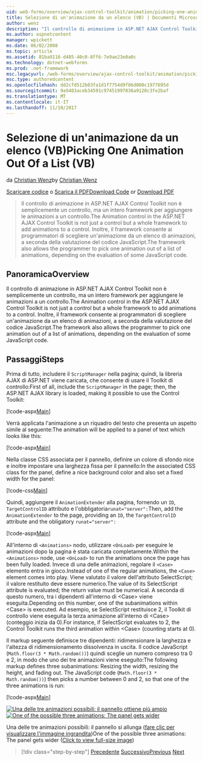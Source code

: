 ```yaml
---
uid: web-forms/overview/ajax-control-toolkit/animation/picking-one-animation-out-of-a-list-vb
title: Selezione di un'animazione da un elenco (VB) | Documenti Microsoft
author: wenz
description: "Il controllo di animazione in ASP.NET AJAX Control Toolkit non è semplicemente un controllo, ma un intero framework per aggiungere le animazioni a un controllo. Il framework anche autoriz..."
ms.author: aspnetcontent
manager: wpickett
ms.date: 06/02/2008
ms.topic: article
ms.assetid: 81ba9116-d485-40c0-8ff6-7e9ae23e0a0c
ms.technology: dotnet-webforms
ms.prod: .net-framework
msc.legacyurl: /web-forms/overview/ajax-control-toolkit/animation/picking-one-animation-out-of-a-list-vb
msc.type: authoredcontent
ms.openlocfilehash: dd2cfd512b03fa1d1f7754d9f86d080c1977695d
ms.sourcegitcommit: 9a9483aceb34591c97451997036a9120c3fe2baf
ms.translationtype: MT
ms.contentlocale: it-IT
ms.lasthandoff: 11/10/2017
---
```

<a name="picking-one-animation-out-of-a-list-vb"></a><span data-ttu-id="606d0-104">Selezione di un'animazione da un elenco (VB)</span><span class="sxs-lookup"><span data-stu-id="606d0-104">Picking One Animation Out Of a List (VB)</span></span>
====================
<span data-ttu-id="606d0-105">da [Christian Wenz](https://github.com/wenz)</span><span class="sxs-lookup"><span data-stu-id="606d0-105">by [Christian Wenz](https://github.com/wenz)</span></span>

<span data-ttu-id="606d0-106">[Scaricare codice](http://download.microsoft.com/download/f/9/a/f9a26acd-8df4-4484-8a18-199e4598f411/Animation5.vb.zip) o [Scarica il PDF](http://download.microsoft.com/download/6/7/1/6718d452-ff89-4d3f-a90e-c74ec2d636a3/animation5VB.pdf)</span><span class="sxs-lookup"><span data-stu-id="606d0-106">[Download Code](http://download.microsoft.com/download/f/9/a/f9a26acd-8df4-4484-8a18-199e4598f411/Animation5.vb.zip) or [Download PDF](http://download.microsoft.com/download/6/7/1/6718d452-ff89-4d3f-a90e-c74ec2d636a3/animation5VB.pdf)</span></span>

> <span data-ttu-id="606d0-107">Il controllo di animazione in ASP.NET AJAX Control Toolkit non è semplicemente un controllo, ma un intero framework per aggiungere le animazioni a un controllo.</span><span class="sxs-lookup"><span data-stu-id="606d0-107">The Animation control in the ASP.NET AJAX Control Toolkit is not just a control but a whole framework to add animations to a control.</span></span> <span data-ttu-id="606d0-108">Inoltre, il framework consente ai programmatori di scegliere un'animazione da un elenco di animazioni, a seconda della valutazione del codice JavaScript.</span><span class="sxs-lookup"><span data-stu-id="606d0-108">The framework also allows the programmer to pick one animation out of a list of animations, depending on the evaluation of some JavaScript code.</span></span>


## <a name="overview"></a><span data-ttu-id="606d0-109">Panoramica</span><span class="sxs-lookup"><span data-stu-id="606d0-109">Overview</span></span>

<span data-ttu-id="606d0-110">Il controllo di animazione in ASP.NET AJAX Control Toolkit non è semplicemente un controllo, ma un intero framework per aggiungere le animazioni a un controllo.</span><span class="sxs-lookup"><span data-stu-id="606d0-110">The Animation control in the ASP.NET AJAX Control Toolkit is not just a control but a whole framework to add animations to a control.</span></span> <span data-ttu-id="606d0-111">Inoltre, il framework consente ai programmatori di scegliere un'animazione da un elenco di animazioni, a seconda della valutazione del codice JavaScript.</span><span class="sxs-lookup"><span data-stu-id="606d0-111">The framework also allows the programmer to pick one animation out of a list of animations, depending on the evaluation of some JavaScript code.</span></span>

## <a name="steps"></a><span data-ttu-id="606d0-112">Passaggi</span><span class="sxs-lookup"><span data-stu-id="606d0-112">Steps</span></span>

<span data-ttu-id="606d0-113">Prima di tutto, includere il `ScriptManager` nella pagina; quindi, la libreria AJAX di ASP.NET viene caricata, che consente di usare il Toolkit di controllo:</span><span class="sxs-lookup"><span data-stu-id="606d0-113">First of all, include the `ScriptManager` in the page; then, the ASP.NET AJAX library is loaded, making it possible to use the Control Toolkit:</span></span>

[!code-aspx[Main](picking-one-animation-out-of-a-list-vb/samples/sample1.aspx)]

<span data-ttu-id="606d0-114">Verrà applicata l'animazione a un riquadro del testo che presenta un aspetto simile al seguente:</span><span class="sxs-lookup"><span data-stu-id="606d0-114">The animation will be applied to a panel of text which looks like this:</span></span>

[!code-aspx[Main](picking-one-animation-out-of-a-list-vb/samples/sample2.aspx)]

<span data-ttu-id="606d0-115">Nella classe CSS associata per il pannello, definire un colore di sfondo nice e inoltre impostare una larghezza fissa per il pannello:</span><span class="sxs-lookup"><span data-stu-id="606d0-115">In the associated CSS class for the panel, define a nice background color and also set a fixed width for the panel:</span></span>

[!code-css[Main](picking-one-animation-out-of-a-list-vb/samples/sample3.css)]

<span data-ttu-id="606d0-116">Quindi, aggiungere il `AnimationExtender` alla pagina, fornendo un `ID`, `TargetControlID` attributo e l'obbligatoria`runat="server":`</span><span class="sxs-lookup"><span data-stu-id="606d0-116">Then, add the `AnimationExtender` to the page, providing an `ID`, the `TargetControlID` attribute and the obligatory `runat="server":`</span></span>

[!code-aspx[Main](picking-one-animation-out-of-a-list-vb/samples/sample4.aspx)]

<span data-ttu-id="606d0-117">All'interno di `<Animations>` nodo, utilizzare `<OnLoad>` per eseguire le animazioni dopo la pagina è stata caricata completamente.</span><span class="sxs-lookup"><span data-stu-id="606d0-117">Within the `<Animations>` node, use `<OnLoad>` to run the animations once the page has been fully loaded.</span></span> <span data-ttu-id="606d0-118">Invece di una delle animazioni, regolare il `<Case>` elemento entra in gioco.</span><span class="sxs-lookup"><span data-stu-id="606d0-118">Instead of one of the regular animations, the `<Case>` element comes into play.</span></span> <span data-ttu-id="606d0-119">Viene valutato il valore dell'attributo SelectScript; il valore restituito deve essere numerico.</span><span class="sxs-lookup"><span data-stu-id="606d0-119">The value of its SelectScript attribute is evaluated; the return value must be numerical.</span></span> <span data-ttu-id="606d0-120">A seconda di questo numero, tra i dipendenti all'interno di &lt;Case&gt; viene eseguita.</span><span class="sxs-lookup"><span data-stu-id="606d0-120">Depending on this number, one of the subanimations within &lt;Case&gt; is executed.</span></span> <span data-ttu-id="606d0-121">Ad esempio, se SelectScript restituisce 2, il Toolkit di controllo viene eseguita la terza animazione all'interno di &lt;Case&gt; (conteggio inizia da 0).</span><span class="sxs-lookup"><span data-stu-id="606d0-121">For instance, if SelectScript evaluates to 2, the Control Toolkit runs the third animation within &lt;Case&gt; (counting starts at 0).</span></span>

<span data-ttu-id="606d0-122">Il markup seguente definisce tre dipendenti: ridimensionare la larghezza e l'altezza di ridimensionamento dissolvenza in uscita. Il codice JavaScript (`Math.floor(3 * Math.random())`) quindi sceglie un numero compreso tra 0 e 2, in modo che uno dei tre animazioni viene eseguito:</span><span class="sxs-lookup"><span data-stu-id="606d0-122">The following markup defines three subanimations: Resizing the width, resizing the height, and fading out. The JavaScript code (`Math.floor(3 * Math.random())`) then picks a number between 0 and 2, so that one of the three animations is run:</span></span>

[!code-aspx[Main](picking-one-animation-out-of-a-list-vb/samples/sample5.aspx)]


<span data-ttu-id="606d0-123">[![Una delle tre animazioni possibili: il pannello ottiene più ampio](picking-one-animation-out-of-a-list-vb/_static/image2.png)](picking-one-animation-out-of-a-list-vb/_static/image1.png)</span><span class="sxs-lookup"><span data-stu-id="606d0-123">[![One of the possible three animations: The panel gets wider](picking-one-animation-out-of-a-list-vb/_static/image2.png)](picking-one-animation-out-of-a-list-vb/_static/image1.png)</span></span>

<span data-ttu-id="606d0-124">Una delle tre animazioni possibili: il pannello si allunga ([fare clic per visualizzare l'immagine ingrandita](picking-one-animation-out-of-a-list-vb/_static/image3.png))</span><span class="sxs-lookup"><span data-stu-id="606d0-124">One of the possible three animations: The panel gets wider ([Click to view full-size image](picking-one-animation-out-of-a-list-vb/_static/image3.png))</span></span>

>[!div class="step-by-step"]
<span data-ttu-id="606d0-125">[Precedente](animation-depending-on-a-condition-vb.md)
[Successivo](animating-in-response-to-user-interaction-vb.md)</span><span class="sxs-lookup"><span data-stu-id="606d0-125">[Previous](animation-depending-on-a-condition-vb.md)
[Next](animating-in-response-to-user-interaction-vb.md)</span></span>

